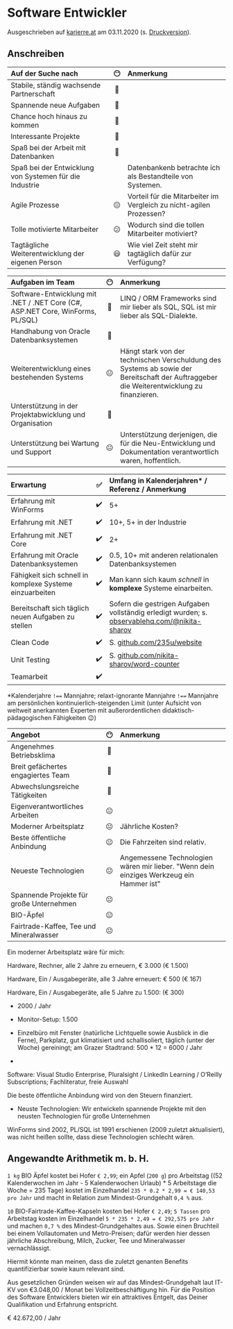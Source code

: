 # Software Entwickler

Ausgeschrieben auf [karierre.at](https://www.karriere.at/jobs/5759348) am 03.11.2020 (s. [Druckversion](media/software-entwickler_gamed.pdf)).

## Anschreiben

|Auf der Suche nach|😶|Anmerkung|
|:-|:-:|:-|
|Stabile, ständig wachsende Partnerschaft|🙂||
|Spannende neue Aufgaben|🙂||
|Chance hoch hinaus zu kommen|🙂||
|Interessante Projekte|🙂||
|Spaß bei der Arbeit mit Datenbanken|🙂||
|Spaß bei der Entwicklung von Systemen für die Industrie||Datenbankenb betrachte ich als Bestandteile von Systemen.|
|Agile Prozesse|😐|Vorteil für die Mitarbeiter im Vergleich zu nicht-agilen Prozessen?|
|Tolle motivierte Mitarbeiter|😕|Wodurch sind die tollen Mitarbeiter motiviert?|
|Tagtägliche Weiterentwicklung der eigenen Person|😃|Wie viel Zeit steht mir tagtäglich dafür zur Verfügung?|

|Aufgaben im Team|😶|Anmerkung|
|:--|:-:|:--|
|Software-Entwicklung mit .NET / .NET Core (C#, ASP.NET Core, WinForms, PL/SQL)|🙂|LINQ / ORM Frameworks sind mir lieber als SQL, SQL ist mir lieber als SQL-Dialekte.|
|Handhabung von Oracle Datenbanksystemen|🙂||
|Weiterentwicklung eines bestehenden Systems|😐|Hängt stark von der technischen Verschuldung des Systems ab sowie der Bereitschaft der Auftraggeber die Weiterentwicklung zu finanzieren.| 
|Unterstützung in der Projektabwicklung und Organisation|🙂||
|Unterstützung bei Wartung und Support|😐|Unterstützung derjenigen, die für die Neu-Entwicklung und Dokumentation verantwortlich waren, hoffentlich.|

|Erwartung|✅|Umfang in Kalenderjahren* / Referenz / Anmerkung|
|:--|:-:|:--|
|Erfahrung mit WinForms|✔️|5+|
|Erfahrung mit .NET|✔️|10+, 5+ in der Industrie|
|Erfahrung mit .NET Core|✔️|2+|
|Erfahrung mit Oracle Datenbanksystemen|✔️|0.5, 10+ mit anderen relationalen Datenbanksystemen|
|Fähigkeit sich schnell in komplexe Systeme einzuarbeiten|✔️|Man kann sich kaum *schnell* in **komplexe** Systeme einarbeiten.|
|Bereitschaft sich täglich neuen Aufgaben zu stellen|✔️|Sofern die gestrigen Aufgaben vollständig erledigt wurden; s. [observablehq.com/@nikita-sharov](https://observablehq.com/@nikita-sharov)|
|Clean Code|✔️|S. [github.com/235u/website](https://github.com/235u/website)|
|Unit Testing|✔️|S. [github.com/nikita-sharov/word-counter](https://github.com/nikita-sharov/word-counter)|
|Teamarbeit|✔️||

*Kalenderjahre `!==` Mannjahre; relaxt-ignorante Mannjahre `!==` Mannjahre am persönlichen kontinuierlich-steigenden Limit (unter Aufsicht von weltweit anerkannten Experten mit außerordentlichen didaktisch-pädagogischen Fähigkeiten 😉)

|Angebot|😶|Anmerkung|
|:--|:-:|:--|
|Angenehmes Betriebsklima|🙂||
|Breit gefächertes engagiertes Team|🙂||
|Abwechslungsreiche Tätigkeiten|🙂||
|Eigenverantwortliches Arbeiten|😐||
|Moderner Arbeitsplatz|😐|Jährliche Kosten?|
|Beste öffentliche Anbindung|😐|Die Fahrzeiten sind relativ.|
|Neueste Technologien|😐|Angemessene Technologien wären mir lieber. "Wenn dein einziges Werkzeug ein Hammer ist"||
|Spannende Projekte für große Unternehmen|😐||
|BIO-Äpfel|😐||
|Fairtrade-Kaffee, Tee und Mineralwasser|😐||

Ein moderner Arbeitsplatz wäre für mich:

Hardware, Rechner, alle 2 Jahre zu erneuern, € 3.000 (€ 1.500)

Hardware, Ein / Ausgabegeräte, alle 3 Jahre erneuert: € 500 (€ 167)

Hardware, Ein / Ausgabegeräte, alle 5 Jahre zu 1.500: (€ 300)

- 2000 / Jahr

- Monitor-Setup: 1.500
- Einzelbüro mit Fenster (natürliche Lichtquelle sowie Ausblick in die Ferne), Parkplatz, gut klimatisiert und schallisoliert, täglich (unter der Woche) gereiningt; am Grazer Stadtrand: 500 * 12 = 6000 / Jahr
- 

Software: Visual Studio Enterprise, Pluralsight / LinkedIn Learning / O’Reilly Subscriptions; Fachliteratur, freie Auswahl

Die beste öffentliche Anbindung wird von den Steuern finanziert.

- Neuste Technologien: Wir entwickeln spannende Projekte mit den neusten Technologien für große Unternehmen

WinForms sind 2002, PL/SQL ist 1991 erschienen (2009 zuletzt aktualisiert), was nicht heißen sollte, dass diese Technologien schlecht wären.

## Angewandte Arithmetik m. b. H.

`1 kg` BIO Äpfel kostet bei Hofer `€ 2,99`; ein Apfel (`200 g`) pro Arbeitstag ((52 Kalenderwochen im Jahr - 5 Kalenderwochen Urlaub) * 5 Arbeitstage die Woche = 235 Tage) kostet im Einzelhandel `235 * 0.2 * 2,99 = € 140,53 pro Jahr` und macht in Relation zum Mindest-Grundgehalt `0,4 %` aus.

`10` BIO-Fairtrade-Kaffee-Kapseln kosten bei Hofer `€ 2,49`; `5 Tassen` pro Arbeitstag kosten im Einzelhandel `5 * 235 * 2,49 = € 292,575 pro Jahr` und machen `0,7 %` des Mindest-Grundgehaltes aus. Sowie einen Bruchteil bei einem Vollautomaten und Metro-Preisen; dafür werden hier dessen jährliche Abschreibung, Milch, Zucker, Tee und Mineralwasser vernachlässigt.

Hiermit könnte man meinen, dass die zuletzt genanten Benefits quantifizierbar sowie kaum relevant sind.

Aus gesetzlichen Gründen weisen wir auf das Mindest-Grundgehalt laut IT-KV von €3.048,00 / Monat bei Vollzeitbeschäftigung hin. Für die Position des Software Entwicklers bieten wir ein attraktives Entgelt, das Deiner Qualifikation und Erfahrung entspricht.

€ 42.672,00 / Jahr